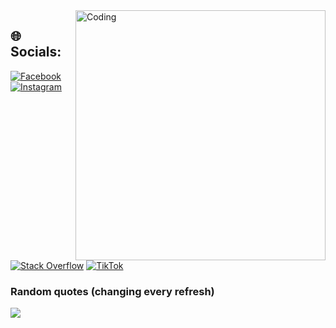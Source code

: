 
<img align="right" alt="Coding" width="400" src="https://giffiles.alphacoders.com/220/220764.gif" />



## 🌐 Socials:
[![Facebook](https://img.shields.io/badge/Facebook-%231877F2.svg?logo=Facebook&logoColor=white)](https://facebook.com/kailangan.mo.sa.username.ko) [![Instagram](https://img.shields.io/badge/Instagram-%23E4405F.svg?logo=Instagram&logoColor=white)](https://instagram.com/_nashidk) [![Stack Overflow](https://img.shields.io/badge/-Stackoverflow-FE7A16?logo=stack-overflow&logoColor=white)](https://stackoverflow.com/users/27668804/nacht) [![TikTok](https://img.shields.io/badge/TikTok-%23000000.svg?logo=TikTok&logoColor=white)](https://tiktok.com/@n.nnatwwkdd) 

### Random quotes (changing every refresh)
![](https://quotes-github-readme.vercel.app/api?type=horizontal&theme=tokyonight)

